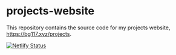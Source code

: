 # projects-website

This repository contains the source code for my projects website, <https://bg117.xyz/projects>.

[![Netlify Status](https://api.netlify.com/api/v1/badges/c253bbc0-fefc-446e-a7dc-b295d4a04488/deploy-status)](https://app.netlify.com/sites/prismatic-lollipop-6213d5/deploys)
